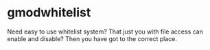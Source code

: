 # gmodwhitelist
Need easy to use whitelist system? That just you with file access can enable and disable? Then you have got to the correct place.
